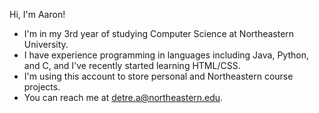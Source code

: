 Hi, I'm Aaron!

- I'm in my 3rd year of studying Computer Science at Northeastern University.
- I have experience programming in languages including Java, Python, and C, and I've recently started learning HTML/CSS.
- I'm using this account to store personal and Northeastern course projects.
- You can reach me at detre.a@northeastern.edu.
